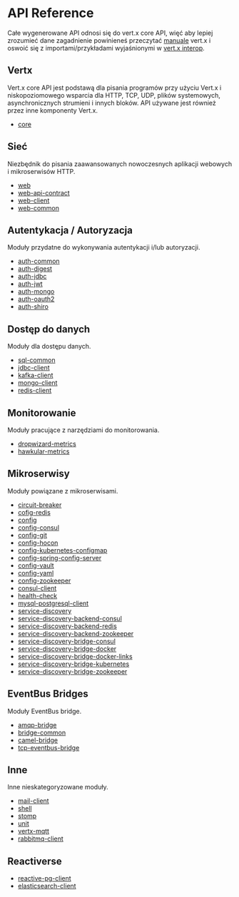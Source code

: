 # API Reference

Całe wygenerowane API odnosi się do vert.x core API, więć aby lepiej zrozumieć dane zagadnienie powinieneś przeczytać
[manuale](https://vertx.io/docs) vert.x i oswoić się z importami/przykładami wyjaśnionymi w
[vert.x interop](../advanced/vertx#generated-apis).

## Vertx

Vert.x core API jest podstawą dla pisania programów przy użyciu Vert.x i niskopoziomowego wsparcia dla HTTP, TCP, UDP,
plików systemowych, asynchronicznych strumieni i innych bloków. API używane jest również przez inne komponenty Vert.x.

* [core](/@vertx/core)

## Sieć

Niezbędnik do pisania zaawansowanych nowoczesnych aplikacji webowych i mikroserwisów HTTP.

* [web](/es4x/@vertx/web)
* [web-api-contract](/es4x/@vertx/web-api-contract)
* [web-client](/es4x/@vertx/web-client)
* [web-common](/es4x/@vertx/web-common)

## Autentykacja / Autoryzacja

Moduły przydatne do wykonywania autentykacji i/lub autoryzacji.

* [auth-common](/es4x/@vertx/auth-common)
* [auth-digest](/es4x/@vertx/auth-digest)
* [auth-jdbc](/es4x/@vertx/auth-jdbc)
* [auth-jwt](/es4x/@vertx/auth-jwt)
* [auth-mongo](/es4x/@vertx/auth-mongo)
* [auth-oauth2](/es4x/@vertx/auth-oauth2)
* [auth-shiro](/es4x/@vertx/auth-shiro)

## Dostęp do danych

Moduły dla dostępu danych.

* [sql-common](/es4x/@vertx/sql-common)
* [jdbc-client](/es4x/@vertx/jdbc-client)
* [kafka-client](/es4x/@vertx/kafka-client)
* [mongo-client](/es4x/@vertx/mongo-client)
* [redis-client](/es4x/@vertx/redis-client)

## Monitorowanie

Moduły pracujące z narzędziami do monitorowania.

* [dropwizard-metrics](/es4x/@vertx/dropwizard-metrics)
* [hawkular-metrics](/es4x/@vertx/hawkular-metrics)

## Mikroserwisy

Moduły powiązane z mikroserwisami.

* [circuit-breaker](/es4x/@vertx/circuit-breaker)
* [cofig-redis](/es4x/@vertx/cofig-redis)
* [config](/es4x/@vertx/config)
* [config-consul](/es4x/@vertx/config-consul)
* [config-git](/es4x/@vertx/config-git)
* [config-hocon](/es4x/@vertx/config-hocon)
* [config-kubernetes-configmap](/es4x/@vertx/config-kubernetes-configmap)
* [config-spring-config-server](/es4x/@vertx/config-spring-config-server)
* [config-vault](/es4x/@vertx/config-vault)
* [config-yaml](/es4x/@vertx/config-yaml)
* [config-zookeeper](/es4x/@vertx/config-zookeeper)
* [consul-client](/es4x/@vertx/consul-client)
* [health-check](/es4x/@vertx/health-check)
* [mysql-postgresql-client](/es4x/@vertx/mysql-postgresql-client)
* [service-discovery](/es4x/@vertx/service-discovery)
* [service-discovery-backend-consul](/es4x/@vertx/service-discovery-backend-consul)
* [service-discovery-backend-redis](/es4x/@vertx/service-discovery-backend-redis)
* [service-discovery-backend-zookeeper](/es4x/@vertx/service-discovery-backend-zookeeper)
* [service-discovery-bridge-consul](/es4x/@vertx/service-discovery-bridge-consul)
* [service-discovery-bridge-docker](/es4x/@vertx/service-discovery-bridge-docker)
* [service-discovery-bridge-docker-links](/es4x/@vertx/service-discovery-bridge-docker-links)
* [service-discovery-bridge-kubernetes](/es4x/@vertx/service-discovery-bridge-kubernetes)
* [service-discovery-bridge-zookeeper](/es4x/@vertx/service-discovery-bridge-zookeeper)

## EventBus Bridges

Moduły EventBus bridge.

* [amqp-bridge](/es4x/@vertx/amqp-bridge)
* [bridge-common](/es4x/@vertx/bridge-common)
* [camel-bridge](/es4x/@vertx/camel-bridge)
* [tcp-eventbus-bridge](/es4x/@vertx/tcp-eventbus-bridge)

## Inne

Inne nieskategoryzowane moduły.

* [mail-client](/es4x/@vertx/mail-client)
* [shell](/es4x/@vertx/shell)
* [stomp](/es4x/@vertx/stomp)
* [unit](/es4x/@vertx/unit)
* [vertx-mqtt](/es4x/@vertx/vertx-mqtt)
* [rabbitmq-client](/es4x/@vertx/rabbitmq-client)

## Reactiverse

* [reactive-pg-client](/es4x/@reactiverse/reactive-pg-client)
* [elasticsearch-client](/es4x/@reactiverse/elasticsearch-client)
